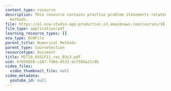 ```yaml
---
content_type: resource
description: This resource contains practice problem statements related to numerical
  methods.
file: https://ol-ocw-studio-app-production.s3.amazonaws.com/courses/18-03sc-differential-equations-fall-2011/67b56658c2877d0e4533acf589a21c8b_MIT18_03SCF11_rec_03s3.pdf
file_type: application/pdf
learning_resource_types: []
ocw_type: OCWFile
parent_title: Numerical Methods
parent_type: CourseSection
resourcetype: Document
title: MIT18_03SCF11_rec_03s3.pdf
uid: 67b56658-c287-7d0e-4533-acf589a21c8b
video_files:
  video_thumbnail_file: null
video_metadata:
  youtube_id: null
---
```

